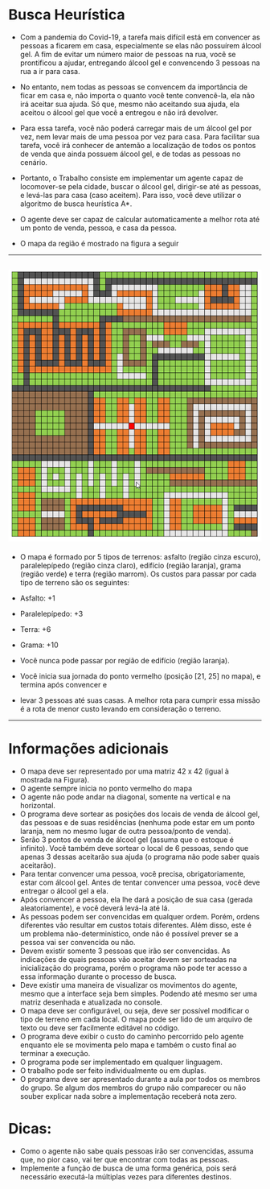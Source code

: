 Busca Heurística
===============================================

- Com a pandemia do Covid-19, a tarefa mais difícil está em convencer as pessoas a ficarem em casa,
especialmente se elas não possuírem álcool gel. A fim de evitar um número maior de pessoas na rua,
você se prontificou a ajudar, entregando álcool gel e convencendo 3 pessoas na rua a ir para casa.

- No entanto, nem todas as pessoas se convencem da importância de ficar em casa e, não importa o
quanto você tente convencê-la, ela não irá aceitar sua ajuda. Só que, mesmo não aceitando sua
ajuda, ela aceitou o álcool gel que você a entregou e não irá devolver.

- Para essa tarefa, você não poderá carregar mais de um álcool gel por vez, nem levar mais de uma
pessoa por vez para casa. Para facilitar sua tarefa, você irá conhecer de antemão a localização de
todos os pontos de venda que ainda possuem álcool gel, e de todas as pessoas no cenário.

- Portanto, o Trabalho consiste em implementar um agente capaz de locomover-se pela cidade, buscar
o álcool gel, dirigir-se até as pessoas, e levá-las para casa (caso aceitem). Para isso, você deve utilizar
o algoritmo de busca heurística A*.

- O agente deve ser capaz de calcular automaticamente a melhor rota até um ponto de venda, pessoa,
e casa da pessoa.

- O mapa da região é mostrado na figura a seguir

--------------------
 ![](https://github.com/jacksonn455/busca-heuristica/blob/master/img.png)
--------------------

- O mapa é formado por 5 tipos de terrenos: asfalto (região cinza escuro), paralelepípedo (região cinza
claro), edifício (região laranja), grama (região verde) e terra (região marrom).
Os custos para passar por cada tipo de terreno são os seguintes:

- Asfalto: +1
- Paralelepípedo: +3
- Terra: +6
- Grama: +10

- Você nunca pode passar por região de edifício (região laranja).
- Você inicia sua jornada do ponto vermelho (posição [21, 25] no mapa), e termina após convencer e
- levar 3 pessoas até suas casas. A melhor rota para cumprir essa missão é a rota de menor custo
levando em consideração o terreno.
--------------------

Informações adicionais
=======================

- O mapa deve ser representado por uma matriz 42 x 42 (igual à mostrada na Figura).
- O agente sempre inicia no ponto vermelho do mapa
- O agente não pode andar na diagonal, somente na vertical e na horizontal.
- O programa deve sortear as posições dos locais de venda de álcool gel, das pessoas e de suas
residências (nenhuma pode estar em um ponto laranja, nem no mesmo lugar de outra
pessoa/ponto de venda).
- Serão 3 pontos de venda de álcool gel (assuma que o estoque é infinito). Você também deve
sortear o local de 6 pessoas, sendo que apenas 3 dessas aceitarão sua ajuda (o programa não
pode saber quais aceitarão).
- Para tentar convencer uma pessoa, você precisa, obrigatoriamente, estar com álcool gel.
Antes de tentar convencer uma pessoa, você deve entregar o álcool gel a ela.
- Após convencer a pessoa, ela lhe dará a posição de sua casa (gerada aleatoriamente), e você
deverá levá-la até lá.
- As pessoas podem ser convencidas em qualquer ordem. Porém, ordens diferentes vão
resultar em custos totais diferentes. Além disso, este é um problema não-determinístico,
onde não é possível prever se a pessoa vai ser convencida ou não.
- Devem existir somente 3 pessoas que irão ser convencidas. As indicações de quais pessoas
vão aceitar devem ser sorteadas na inicialização do programa, porém o programa não pode
ter acesso a essa informação durante o processo de busca.
- Deve existir uma maneira de visualizar os movimentos do agente, mesmo que a interface
seja bem simples. Podendo até mesmo ser uma matriz desenhada e atualizada no console.
- O mapa deve ser configurável, ou seja, deve ser possível modificar o tipo de terreno em cada
local. O mapa pode ser lido de um arquivo de texto ou deve ser facilmente editável no código.
- O programa deve exibir o custo do caminho percorrido pelo agente enquanto ele se
movimenta pelo mapa e também o custo final ao terminar a execução.
- O programa pode ser implementado em qualquer linguagem.
- O trabalho pode ser feito individualmente ou em duplas.
- O programa deve ser apresentado durante a aula por todos os membros do grupo. Se algum
dos membros do grupo não comparecer ou não souber explicar nada sobre a implementação
receberá nota zero.

Dicas:
=======================

- Como o agente não sabe quais pessoas irão ser convencidas, assuma que, no pior caso,
vai ter que encontrar com todas as pessoas.
- Implemente a função de busca de uma forma genérica, pois será necessário executá-la
múltiplas vezes para diferentes destinos.
